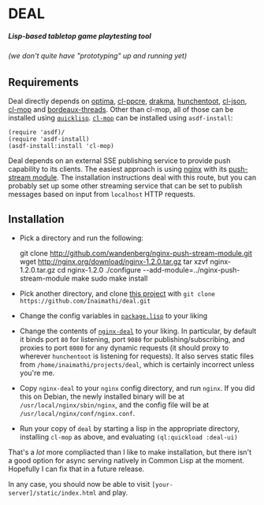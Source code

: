 # DEAL
##### Lisp-based tabletop game playtesting tool 
###### (we don't quite have "prototyping" up and running yet)

## Requirements

Deal directly depends on [optima](https://github.com/m2ym/optima), [cl-ppcre](http://weitz.de/cl-ppcre/), [drakma](http://weitz.de/drakma/), [hunchentoot](http://weitz.de/hunchentoot/), [cl-json](http://common-lisp.net/project/cl-json/), [cl-mop](https://github.com/Inaimathi/cl-mop) and [bordeaux-threads](http://common-lisp.net/project/bordeaux-threads/). Other than cl-mop, all of those can be installed using [`quicklisp`](http://www.quicklisp.org/beta/). [`cl-mop`](http://www.cliki.net/cl-mop) can be installed using `asdf-install`:

    (require 'asdf)/
    (require 'asdf-install)
    (asdf-install:install 'cl-mop)

Deal depends on an external SSE publishing service to provide push capability to its clients. The easiest approach is using [nginx](http://wiki.nginx.org/Main) with its [push-stream module](https://github.com/wandenberg/nginx-push-stream-module). The installation instructions deal with this route, but you can probably set up some other streaming service that can be set to publish messages based on input from `localhost` HTTP requests.

## Installation

- Pick a directory and run the following:

    git clone http://github.com/wandenberg/nginx-push-stream-module.git
    wget http://nginx.org/download/nginx-1.2.0.tar.gz
    tar xzvf nginx-1.2.0.tar.gz
    cd nginx-1.2.0
    ./configure --add-module=../nginx-push-stream-module
    make
    sudo make install

- Pick another directory, and clone [this project](https://github.com/Inaimathi/deal) with `git clone https://github.com/Inaimathi/deal.git`
- Change the config variables in [`package.lisp`](https://github.com/Inaimathi/deal/blob/master/package.lisp) to your liking
- Change the contents of [`nginx-deal`](https://github.com/Inaimathi/deal/blob/master/nginx-deal) to your liking. In particular, by default it binds port `80` for listening, port `9080` for publishing/subscribing, and proxies to port `8080` for any dynamic requests (it should proxy to wherever `hunchentoot` is listening for requests). It also serves static files from `/home/inaimathi/projects/deal`, which is certainly incorrect unless you're me.
- Copy `nginx-deal` to your `nginx` config directory, and run `nginx`. If you did this on Debian, the newly installed binary will be at `/usr/local/nginx/sbin/nginx`, and the config file will be at `/usr/local/nginx/conf/nginx.conf`.
- Run your copy of `deal` by starting a lisp in the appropriate directory, installing `cl-mop` as above, and evaluating `(ql:quickload :deal-ui)`

That's a *lot* more compliacted than I like to make installation, but there isn't a good option for async serving natively in Common Lisp at the moment. Hopefully I can fix that in a future release. 

In any case, you should now be able to visit `[your-server]/static/index.html` and play.
